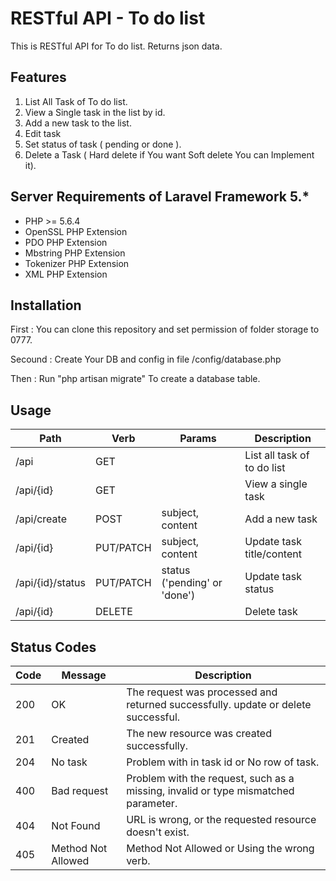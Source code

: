 # RESTful API - To do list

This is RESTful API for To do list.
Returns json data.

## Features
1. List All Task of To do list.
2. View a Single task in the list by id.
3. Add a new task to the list.
4. Edit task 
5. Set status of task ( pending or done ).
6. Delete a Task ( Hard delete if You want Soft delete You can Implement it).


## Server Requirements of Laravel Framework 5.*
- PHP >= 5.6.4
- OpenSSL PHP Extension
- PDO PHP Extension
- Mbstring PHP Extension
- Tokenizer PHP Extension
- XML PHP Extension


## Installation

First : You can clone this repository and set permission of folder storage to 0777.

Secound : Create Your DB  and config in file /config/database.php 

Then : Run "php artisan migrate" To create a database table.



## Usage

| Path        		| Verb 		| Params						| Description  					|
| ----------------- | --------- | ----------------------------- | -----------------------------	|
| /api     			| GET 		| 								| List all task of to do list	|
| /api/{id}     	| GET		| 								| View a single task 			|
| /api/create   	| POST		| subject, content 				| Add a new task 				|
| /api/{id} 		| PUT/PATCH | subject, content 				| Update task title/content 	|
| /api/{id}/status 	| PUT/PATCH | status ('pending' or 'done')	| Update task status 			|
| /api/{id} 		| DELETE  	|  								| Delete task 					|


## Status Codes
| Code  | Message 				| Description																		|
| ------| --------------------- | ---------------------------------------------------------------------------------	|
| 200	| OK 					| The request was processed and returned successfully. update or delete successful.	|
| 201   | Created				| The new resource was created successfully.										|
| 204   | No task				| Problem with in task id or No row of task.										|
| 400  	| Bad request 			| Problem with the request, such as a missing, invalid or type mismatched parameter.|
| 404  	| Not Found 			| URL is wrong, or the requested resource doesn't exist. 							|
| 405  	| Method Not Allowed 	| Method Not Allowed or Using the wrong verb. 										|
